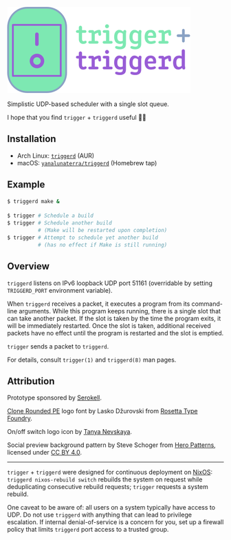 ![trigger + triggerd](logo.svg)

Simplistic UDP-based scheduler with a single slot queue.

I hope that you find `trigger` + `triggerd` useful 💚💜

## Installation

- Arch Linux: [`triggerd`]() (AUR)
- macOS: [`yanalunaterra/triggerd`]() (Homebrew tap)

## Example

```sh
$ triggerd make &

$ trigger # Schedule a build
$ trigger # Schedule another build
          # (Make will be restarted upon completion)
$ trigger # Attempt to schedule yet another build
          # (has no effect if Make is still running)
```

## Overview

`triggerd` listens on IPv6 loopback UDP port 51161 (overridable by setting
`TRIGGERD_PORT` environment variable).

When `triggerd` receives a packet, it executes a program from its command-line
arguments. While this program keeps running, there is a single slot that can
take another packet. If the slot is taken by the time the program exits, it will
be immediately restarted. Once the slot is taken, additional received packets
have no effect until the program is restarted and the slot is emptied.

`trigger` sends a packet to `triggerd`.

For details, consult `trigger(1)` and `triggerd(8)` man pages.

## Attribution

Prototype sponsored by [Serokell][].

[Clone Rounded PE][] logo font by Lasko Džurovski from [Rosetta Type Foundry][].

On/off switch logo icon by [Tanya Nevskaya][].

Social preview background pattern by Steve Schoger from [Hero Patterns][],
licensed under [CC BY 4.0][].

[Serokell]: https://serokell.io
[Clone Rounded PE]: https://rosettatype.com/CloneRoundedPE
[Tanya Nevskaya]: https://unparalloser.com
[Rosetta Type Foundry]: https://rosettatype.com
[Hero Patterns]: https://heropatterns.com
[CC BY 4.0]: https://creativecommons.org/licenses/by/4.0/

---

`trigger` + `triggerd` were designed for continuous deployment on [NixOS][]:
`triggerd nixos-rebuild switch` rebuilds the system on request while
deduplicating consecutive rebuild requests; `trigger` requests a system
rebuild.

One caveat to be aware of: all users on a system typically have access to UDP.
Do not use `triggerd` with anything that can lead to privilege escalation. If
internal denial-of-service is a concern for you, set up a firewall policy that
limits `triggerd` port access to a trusted group.

[NixOS]: https://nixos.org
